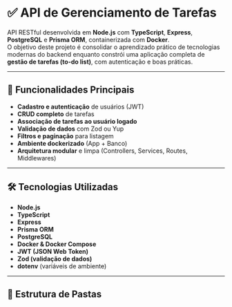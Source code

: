 # ✅ API de Gerenciamento de Tarefas

API RESTful desenvolvida em **Node.js** com **TypeScript**, **Express**, **PostgreSQL** e **Prisma ORM**, containerizada com **Docker**.  
O objetivo deste projeto é consolidar o aprendizado prático de tecnologias modernas do backend enquanto constrói uma aplicação completa de **gestão de tarefas (to-do list)**, com autenticação e boas práticas.

---

## 🧩 Funcionalidades Principais

- **Cadastro e autenticação** de usuários (JWT)
- **CRUD completo** de tarefas
- **Associação de tarefas ao usuário logado**
- **Validação de dados** com Zod ou Yup
- **Filtros e paginação** para listagem
- **Ambiente dockerizado** (App + Banco)
- **Arquitetura modular** e limpa (Controllers, Services, Routes, Middlewares)

---

## 🛠️ Tecnologias Utilizadas

- **Node.js**
- **TypeScript**
- **Express**
- **Prisma ORM**
- **PostgreSQL**
- **Docker & Docker Compose**
- **JWT (JSON Web Token)**
- **Zod (validação de dados)**
- **dotenv** (variáveis de ambiente)

---

## 🧱 Estrutura de Pastas

